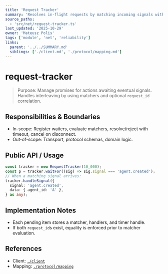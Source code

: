 ```yaml
---
title: 'Request Tracker'
summary: 'Resolves in-flight requests by matching incoming signals with optional correlation IDs and timeouts.'
source_paths:
  - 'src/net/request-tracker.ts'
last_updated: '2025-10-29'
owner: 'Mateusz Polis'
tags: ['module', 'net', 'reliability']
links:
  parent: '../../SUMMARY.md'
  siblings: ['./client.md', './protocol/mapping.md']
---
```


# request-tracker

> Purpose: Manage promises for actions awaiting eventual signals. Handles interleaving by using matchers and optional `request_id` correlation.

## Responsibilities & Boundaries

- In-scope: Register waiters, evaluate matchers, resolve/reject with timeout, cancel on disconnect.
- Out-of-scope: Transport, protocol schemas, domain logic.

## Public API / Usage

```ts
const tracker = new RequestTracker(10_000);
const p = tracker.waitFor((sig) => sig.signal === 'agent.created');
// When a matching signal arrives:
tracker.handleSignal({
  signal: 'agent.created',
  data: { agent_id: 'A' },
} as any);
```

## Implementation Notes

- Each pending item stores a matcher, handlers, and timer handle.
- If both `request_id`s exist, equality is enforced prior to matcher evaluation.

## References

- Client: [`./client`](./client.md)
- Mapping: [`./protocol/mapping`](./protocol/mapping.md)
